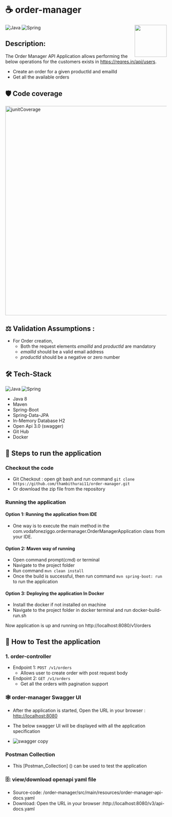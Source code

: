 # ☕ order-manager
<a href="https://foojay.io/works-with-openjdk"><img align="right" src="https://github.com/foojayio/badges/raw/main/works_with_openjdk/Works-with-OpenJDK.png" width="100"></a>


![Java](https://img.shields.io/badge/-Java-000?&logo=Java&logoColor=007396)
![Spring](https://img.shields.io/badge/-Spring-000?&logo=Spring)


## Description:
The Order Manager API Application allows performing the below operations for the customers exists in https://reqres.in/api/users.

  * Create an order for a given productId and emailId
  * Get all the available orders 


## :shield:	 Code coverage
<img width="653" alt="junitCoverage" src="https://user-images.githubusercontent.com/114624820/198869845-97a82fbc-622b-406c-b7db-0d201339c819.PNG">


## :balance_scale:	Validation Assumptions :
- For Order creation,
  - Both the request elements *emailId* and *productId* are mandatory
  - *emailId* should be a valid email address
  - *productId* should be a negative or zero number
 
## :hammer_and_wrench:	Tech-Stack
![Java](https://img.shields.io/badge/-Java-000?&logo=Java&logoColor=007396)
![Spring](https://img.shields.io/badge/-Spring-000?&logo=Spring)	
- Java 8 
- Maven
- Spring-Boot
- Spring-Data-JPA
- In-Memory Database H2
- Open Api 3.0 (swagger)
- Git Hub
- Docker

## :memo: Steps to run the application
### Checkout the code
- Git Checkout : open git bash and run command `git clone https://github.com/thambithurai11/order-manager.git`
- Or download the zip file from the repository
	
### Running the application 
#### Option 1: Running the application from IDE
 - One way is to execute the main method in the com.vodafoneziggo.ordermanager.OrderManagerApplication class from your IDE.
#### Option 2: Maven way of running
 - Open command prompt(cmd) or terminal
 - Navigate to the project folder
 - Run command `mvn clean install`
 - Once the build is successful, then run command `mvn spring-boot: run` to run the application
#### Option 3: Deploying the application In Docker
 - Install the docker if not installed on machine
 - Navigate to the project folder in docker terminal and run docker-build-run.sh

Now application is up and running on http://localhost:8080/v1/orders

## :test_tube: How to Test the application
### 1. order-controller
- Endpoint 1: `POST /v1/orders`
  - Allows user to create order with post request body
- Endpoint 2: `GET /v1/orders`
  - Get all the orders with pagination support 

### :spider_web:  order-manager Swagger UI
 - After the application is started, Open the URL in your browser : [http://localhost:8080](http://localhost:8080/swagger-ui/index.html)
 - The below swagger UI will be displayed with all the application specification
 
 - ![swagger copy](https://user-images.githubusercontent.com/114624820/198870450-e96cb8bf-d890-41d1-bd7f-db44253563ed.png)

### Postman Collection
 - This [Postman_Collection] () can be used to test the application 

### 🗄️: view/download openapi yaml file 
- Source-code: /order-manager/src/main/resources/order-manager-api-docs.yaml
- Download: Open the URL in your browser :http://localhost:8080/v3/api-docs.yaml



